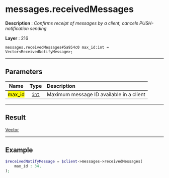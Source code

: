 # messages.receivedMessages

**Description** : *Confirms receipt of messages by a client, cancels PUSH\-notification sending*

**Layer** : 216

```tl
messages.receivedMessages#5a954c0 max_id:int = Vector<ReceivedNotifyMessage>;
```

---

## Parameters

| Name | Type | Description |
| :---: | :---: | :--- |
| <mark>max_id</mark> | [`int`](type/int) | Maximum message ID available in a client |

---

## Result

[Vector<ReceivedNotifyMessage>](type/ReceivedNotifyMessage)

---

## Example

```php
$receivedNotifyMessage = $client->messages->receivedMessages(
	max_id : 34,
);
```